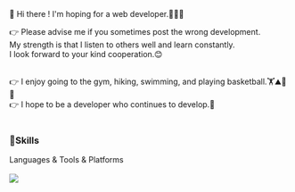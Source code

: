 <!-- 방문
<div>
<p align = "right">
[![Hits](https://hits.seeyoufarm.com/api/count/incr/badge.svgurl=https%3A%2F%2Fgithub.com%2FsjMun09&count_bg=%2305E0D9&title_bg=%23E2CACA&icon=probot.svg&icon_clor=%230522EC&title=Guest&edge_flat=false)](https://hits.seeyoufarm.com)
</p>
</div>
 -->
<div>
  👋 Hi there ! I'm hoping for a web developer.👨🏻‍💻 <br>

  👉 Please advise me if you sometimes post the wrong development.<br>
     My strength is that I listen to others well and learn constantly.<br> 
     I look forward to your kind cooperation.😊
  
 <br>
  👉 I enjoy going to the gym, hiking, swimming, and playing basketball.🏋️⛰️🤿🏀 <br>
  👉 I hope to be a developer who continues to develop.🌟
  </div>
<br>


### 🧠Skills
<div>Languages & Tools & Platforms </div>
<br>
<div><img src="https://img.shields.io/badge/Spring-61DAFB?style=flat&logo=#6DB33F&logoColor=green"/></div>
<br>
<br>
<!-- Github stats
<div>
  ![Anurag's GitHub stats](https://github-readme-stats.vercel.app/api?username=sjMun09&show_icons=true&theme=radical) 
</div>
-->

<!--
**sjMun09/sjMun09** is a ✨ _special_ ✨ repository because its `README.md` (this file) appears on your GitHub profile.

Here are some ideas to get you started:

- 🔭 I’m currently working on ...
- 🌱 I’m currently learning ...
- 👯 I’m looking to collaborate on ...
- 🤔 I’m looking for help with ...
- 💬 Ask me about ...
- 📫 How to reach me: ...
- 😄 Pronouns: ...
- ⚡ Fun fact: ...
-->
